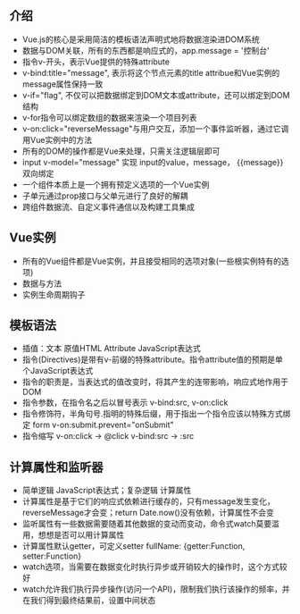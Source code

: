 
## 介绍

- Vue.js的核心是采用简洁的模板语法声明式地将数据渲染进DOM系统
- 数据与DOM关联，所有的东西都是响应式的，app.message = '控制台'
- 指令v-开头，表示Vue提供的特殊attribute
- v-bind:title="message", 表示将这个节点元素的title attribue和Vue实例的message属性保持一致
- v-if="flag", 不仅可以把数据绑定到DOM文本或attribute，还可以绑定到DOM结构
- v-for指令可以绑定数组的数据来渲染一个项目列表
- v-on:click="reverseMessage"与用户交互，添加一个事件监听器，通过它调用Vue实例中的方法
- 所有的DOM的操作都是Vue来处理，只需关注逻辑层即可
- input v-model="message" 实现 input的value，message， {{message}} 双向绑定
- 一个组件本质上是一个拥有预定义选项的一个Vue实例
- 子单元通过prop接口与父单元进行了良好的解耦
- 跨组件数据流、自定义事件通信以及构建工具集成

## Vue实例

- 所有的Vue组件都是Vue实例，并且接受相同的选项对象(一些根实例特有的选项)
- 数据与方法
- 实例生命周期钩子

## 模板语法

- 插值：文本 原值HTML Attribute JavaScript表达式
- 指令(Directives)是带有v-前缀的特殊attribute。指令attribute值的预期是单个JavaScript表达式
- 指令的职责是，当表达式的值改变时，将其产生的连带影响，响应式地作用于DOM
- 指令参数，在指令名之后以冒号表示 v-bind:src, v-on:click
- 指令修饰符，半角句号.指明的特殊后缀，用于指出一个指令应该以特殊方式绑定 form v-on:submit.prevent="onSubmit"
- 指令缩写 v-on:click -> @click  v-bind:src -> :src

## 计算属性和监听器

- 简单逻辑 JavaScript表达式；复杂逻辑 计算属性
- 计算属性是基于它们的响应式依赖进行缓存的，只有message发生变化，reverseMessage才会变；return Date.now()没有依赖，计算属性不会变
- 监听属性有一些数据需要随着其他数据的变动而变动，命令式watch莫要滥用，想想是否可以用计算属性
- 计算属性默认getter，可定义setter  fullName: {getter:Function, setter:Function}
- watch选项，当需要在数据变化时执行异步或开销较大的操作时，这个方式较好
- watch允许我们执行异步操作(访问一个API)，限制我们执行该操作的频率，并在我们得到最终结果前，设置中间状态